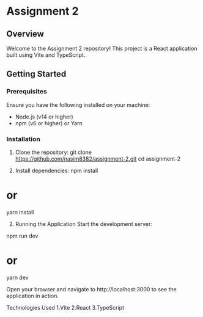 # Assignment 2

## Overview

Welcome to the Assignment 2 repository! This project is a React application built using Vite and TypeScript.

## Getting Started

### Prerequisites

Ensure you have the following installed on your machine:

- Node.js (v14 or higher)
- npm (v6 or higher) or Yarn

### Installation

1. Clone the repository:
   git clone https://github.com/nasim8382/assignment-2.git
   cd assignment-2

2. Install dependencies:
   npm install

# or

yarn install

2. Running the Application
   Start the development server:

npm run dev

# or

yarn dev

Open your browser and navigate to http://localhost:3000 to see the application in action.

Technologies Used
1.Vite
2.React
3.TypeScript
